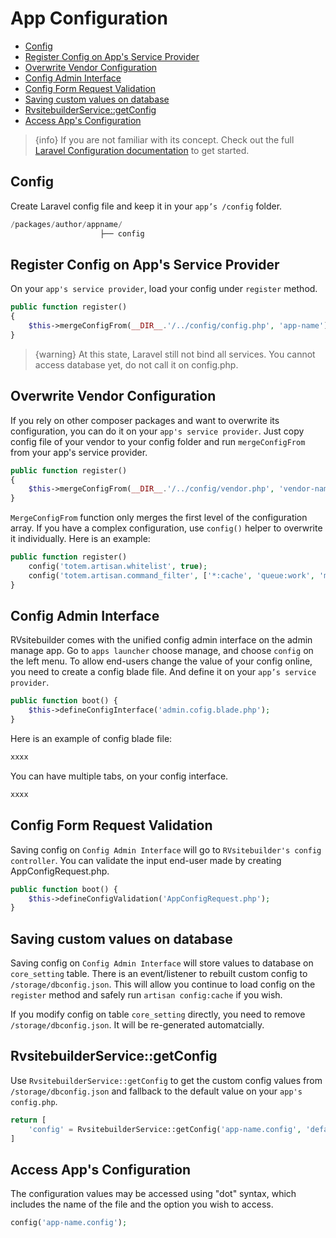 # App Configuration

  - [Config](#Config)
  - [Register Config on App's Service Provider](#Register-Config-on-App's-Service-Provider)
  - [Overwrite Vendor Configuration](#Overwrite-Vendor-Configuration) 
  - [Config Admin Interface ](#Config-Admin-Interface) 
  - [Config Form Request Validation](#Config-Form-Request-Validation)
  - [Saving custom values on database](#Saving-custom-values-on-database) 
  - [RvsitebuilderService::getConfig](#RvsitebuilderService-getConfig)
  - [Access App's Configuration](#Access-App's-Configuration)

> {info} If you are not familiar with its concept. Check out the full [Laravel Configuration documentation](https://laravel.com/docs/master/configuration) to get started. 

<a name="Config"></a>
## Config 

Create Laravel config file and keep it in your `app’s /config` folder.

```php
/packages/author/appname/
                    ├── config
```
<a name="Register-Config-on-App's-Service-Provider"></a>
## Register Config on App's Service Provider

On your `app's service provider`, load your config under `register` method. 

```php
public function register()
{
    $this->mergeConfigFrom(__DIR__.'/../config/config.php', 'app-name'); 
}
```
> {warning} At this state, Laravel still not bind all services. You cannot access database yet, do not call it on config.php.

<a name="Overwrite-Vendor-Configuration"></a>
## Overwrite Vendor Configuration

If you rely on other composer packages and want to overwrite its configuration, you can do it on your `app's service provider`. Just copy config file of your vendor to your config folder and run `mergeConfigFrom` from your app's service provider.

```php
public function register()
{
    $this->mergeConfigFrom(__DIR__.'/../config/vendor.php', 'vendor-name');
}
```

`MergeConfigFrom` function only merges the first level of the configuration array. If you have a complex configuration, use `config()` helper to overwrite it individually. Here is an example:

```php
public function register()
    config('totem.artisan.whitelist', true);
    config('totem.artisan.command_filter', ['*:cache', 'queue:work', 'medialibrary:*']);
}
```

<a name="Config-Admin-Interface"></a>
## Config Admin Interface 

RVsitebuilder comes with the unified config admin interface on the admin manage app. Go to `apps launcher` choose manage, and choose `config` on the left menu. To allow end-users change the value of your config online, you need to create a config blade file. And define it on your `app’s service provider`.

<!-- TODO: @settavut final config user interface  -->

```php
public function boot() { 
    $this->defineConfigInterface('admin.cofig.blade.php');
}
```

Here is an example of config blade file:
```php
xxxx
```

You can have multiple tabs, on your config interface.
```php
xxxx
```
<a name="Config-Form-Request-Validation"></a>
## Config Form Request Validation

Saving config on `Config Admin Interface`  will go to `RVsitebuilder's config controller`. You can validate the input end-user made by creating AppConfigRequest.php.

<!-- TODO: @pam exmple here -->
```php
public function boot() { 
    $this->defineConfigValidation('AppConfigRequest.php');
}
```
<a name="Saving-custom-values-on-database"></a>
## Saving custom values on database

Saving config on `Config Admin Interface` will store values to database on `core_setting` table. There is an event/listener to rebuilt custom config to  `/storage/dbconfig.json`. This will allow you continue to load config on the `register` method and safely run `artisan config:cache` if you wish.

If you modify config on table `core_setting` directly, you need to remove `/storage/dbconfig.json`. It will be re-generated automatcially.

<a name="RvsitebuilderService-getConfig"></a>
## RvsitebuilderService::getConfig

Use `RvsitebuilderService::getConfig` to get the custom config values from `/storage/dbconfig.json` and fallback to the default value on your `app's config.php`.

```php
return [
    'config' = RvsitebuilderService::getConfig('app-name.config', 'defaultValue') 
]
```

<a name="Access-App's-Configuration"></a>
## Access App's Configuration

The configuration values may be accessed using "dot" syntax, which includes the name of the file and the option you wish to access. 

```php
config('app-name.config');
```


